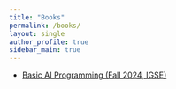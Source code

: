 ```yaml
---
title: "Books"
permalink: /books/
layout: single
author_profile: true
sidebar_main: true
---
```


+ [Basic AI Programming (Fall 2024, IGSE)](https://linguistry.github.io/igse_basic_ai_programming/) 
